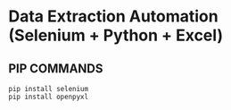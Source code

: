 # Data Extraction Automation (Selenium + Python + Excel)

## PIP COMMANDS
```
pip install selenium
pip install openpyxl
```